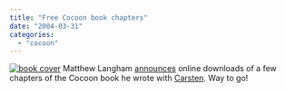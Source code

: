 ```yaml
---
title: "Free Cocoon book chapters"
date: "2004-03-31"
categories: 
  - "cocoon"
---
```


[![book cover](images/0735712352.01.TZZZZZZZ.jpg)](http://www.amazon.com/exec/obidos/ASIN/0735712352/bertrandswebl-20) Matthew Langham [announces](http://www.silent-penguin.com/archives/001714.html) online downloads of a few chapters of the Cocoon book he wrote with [Carsten](http://www.osoco.net/weblogs/rael/). Way to go!
